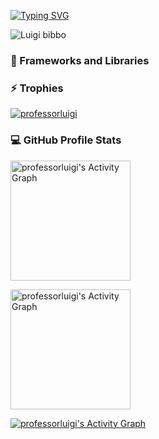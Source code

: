 
[![Typing SVG](https://readme-typing-svg.demolab.com/?lines=Luigi+Bibbo;Frontend+Developer;Compiler+Designer)](https://professorluigi.github.io)
<p align="left"> <img src="https://komarev.com/ghpvc/?username=professorluigi&label=Profile%20views&color=0e75b6&style=flat" alt="Luigi bibbo" /> </p>
<h3>🧰 Frameworks and Libraries</h3>

  

<h3 > ⚡ Trophies</h3>

<p align="left"> <a href="https://github.com/ryo-ma/github-profile-trophy"><img src="https://github-profile-trophy.vercel.app/?username=professorluigi" alt="professorluigi" /></a> </p>



  <h3>💻 GitHub Profile Stats</h3>


 
 <a href="https://github.com/professorluigi"><img alt="professorluigi's Activity Graph"  src="https://github-readme-stats.vercel.app/api/top-langs/?username=professorluigi&langs_count=8&layout=compact&theme=react&hide_border=true&bg_color=1F222E&title_color=F85D7F&icon_color=F8D866&hide=Jupyter%20Notebook,Roff" height="192px" alt="professorluigi" /></a>
 
<a href="https://github.com/professorluigi"><img alt="professorluigi's Activity Graph" src="https://github-readme-stats.vercel.app/api/?username=professorluigi&show_icons=true&include_all_commits=true&count_private=true&theme=react&hide_border=true&bg_color=1F222E&title_color=F85D7F&icon_color=F8D866" height="192px" alt="professorluigi" /></a>

  <a href="https://github.com/professorluigi"><img alt="professorluigi's Activity Graph" src="https://github-readme-activity-graph.cyclic.app/graph/?username=professorluigi&bg_color=1F222E&color=F8D866&line=F85D7F&point=FFFFFF&hide_border=true" /></a>




